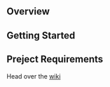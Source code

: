 Overview
-------------------------

Getting Started
-------------------------

Preject Requirements
---------------
Head over the [wiki](https://github.com/AWDG/awdg.org/wiki)